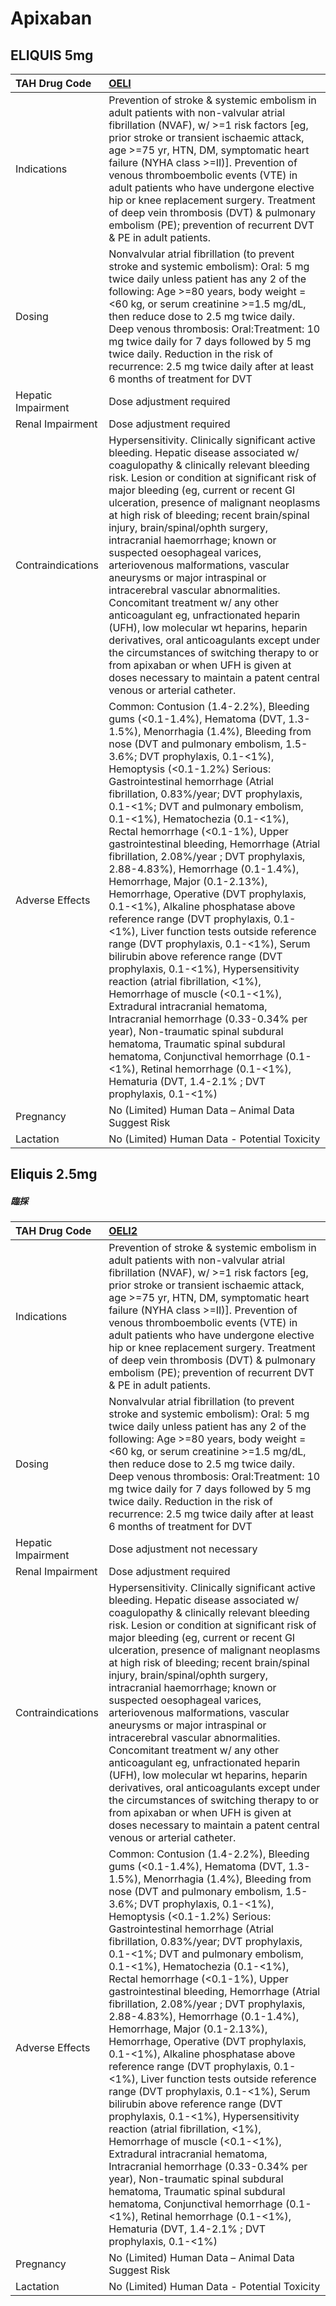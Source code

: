 # Apixaban

## ELIQUIS 5mg

| TAH Drug Code      | [OELI](https://www.tahsda.org.tw/drugs/hissearch.php?drug_code=OELI)                                                                                                                                                                                                                                                                                                                                                                                                                                                                                                                                                                                                                                                                                                                                                                                                                                                                                                                                                                                                                                                                                                                                                            |
|:-------------------|:--------------------------------------------------------------------------------------------------------------------------------------------------------------------------------------------------------------------------------------------------------------------------------------------------------------------------------------------------------------------------------------------------------------------------------------------------------------------------------------------------------------------------------------------------------------------------------------------------------------------------------------------------------------------------------------------------------------------------------------------------------------------------------------------------------------------------------------------------------------------------------------------------------------------------------------------------------------------------------------------------------------------------------------------------------------------------------------------------------------------------------------------------------------------------------------------------------------------------------|
| Indications        | Prevention of stroke & systemic embolism in adult patients with non-valvular atrial fibrillation (NVAF), w/ >=1 risk factors [eg, prior stroke or transient ischaemic attack, age >=75 yr, HTN, DM, symptomatic heart failure (NYHA class >=II)]. Prevention of venous thromboembolic events (VTE) in adult patients who have undergone elective hip or knee replacement surgery. Treatment of deep vein thrombosis (DVT) & pulmonary embolism (PE); prevention of recurrent DVT & PE in adult patients.                                                                                                                                                                                                                                                                                                                                                                                                                                                                                                                                                                                                                                                                                                                        |
| Dosing             | Nonvalvular atrial fibrillation (to prevent stroke and systemic embolism): Oral: 5 mg twice daily unless patient has any 2 of the following: Age >=80 years, body weight =<60 kg, or serum creatinine >=1.5 mg/dL, then reduce dose to 2.5 mg twice daily. Deep venous thrombosis: Oral:Treatment: 10 mg twice daily for 7 days followed by 5 mg twice daily. Reduction in the risk of recurrence: 2.5 mg twice daily after at least 6 months of treatment for DVT                                                                                                                                                                                                                                                                                                                                                                                                                                                                                                                                                                                                                                                                                                                                                              |
| Hepatic Impairment | Dose adjustment required                                                                                                                                                                                                                                                                                                                                                                                                                                                                                                                                                                                                                                                                                                                                                                                                                                                                                                                                                                                                                                                                                                                                                                                                        |
| Renal Impairment   | Dose adjustment required                                                                                                                                                                                                                                                                                                                                                                                                                                                                                                                                                                                                                                                                                                                                                                                                                                                                                                                                                                                                                                                                                                                                                                                                        |
| Contraindications  | Hypersensitivity. Clinically significant active bleeding. Hepatic disease associated w/ coagulopathy & clinically relevant bleeding risk. Lesion or condition at significant risk of major bleeding (eg, current or recent GI ulceration, presence of malignant neoplasms at high risk of bleeding; recent brain/spinal injury, brain/spinal/ophth surgery, intracranial haemorrhage; known or suspected oesophageal varices, arteriovenous malformations, vascular aneurysms or major intraspinal or intracerebral vascular abnormalities. Concomitant treatment w/ any other anticoagulant eg, unfractionated heparin (UFH), low molecular wt heparins, heparin derivatives, oral anticoagulants except under the circumstances of switching therapy to or from apixaban or when UFH is given at doses necessary to maintain a patent central venous or arterial catheter.                                                                                                                                                                                                                                                                                                                                                    |
| Adverse Effects    | Common: Contusion (1.4-2.2%), Bleeding gums (<0.1-1.4%), Hematoma (DVT, 1.3-1.5%), Menorrhagia (1.4%), Bleeding from nose (DVT and pulmonary embolism, 1.5-3.6%; DVT prophylaxis, 0.1-<1%), Hemoptysis (<0.1-1.2%) Serious: Gastrointestinal hemorrhage (Atrial fibrillation, 0.83%/year; DVT prophylaxis, 0.1-<1%; DVT and pulmonary embolism, 0.1-<1%), Hematochezia (0.1-<1%), Rectal hemorrhage (<0.1-1%), Upper gastrointestinal bleeding, Hemorrhage (Atrial fibrillation, 2.08%/year ; DVT prophylaxis, 2.88-4.83%), Hemorrhage (0.1-1.4%), Hemorrhage, Major (0.1-2.13%), Hemorrhage, Operative (DVT prophylaxis, 0.1-<1%), Alkaline phosphatase above reference range (DVT prophylaxis, 0.1-<1%), Liver function tests outside reference range (DVT prophylaxis, 0.1-<1%), Serum bilirubin above reference range (DVT prophylaxis, 0.1-<1%), Hypersensitivity reaction (atrial fibrillation, <1%), Hemorrhage of muscle (<0.1-<1%), Extradural intracranial hematoma, Intracranial hemorrhage (0.33-0.34% per year), Non-traumatic spinal subdural hematoma, Traumatic spinal subdural hematoma, Conjunctival hemorrhage (0.1-<1%), Retinal hemorrhage (0.1-<1%), Hematuria (DVT, 1.4-2.1% ; DVT prophylaxis, 0.1-<1%) |
| Pregnancy          | No (Limited) Human Data – Animal Data Suggest Risk                                                                                                                                                                                                                                                                                                                                                                                                                                                                                                                                                                                                                                                                                                                                                                                                                                                                                                                                                                                                                                                                                                                                                                              |
| Lactation          | No (Limited) Human Data - Potential Toxicity                                                                                                                                                                                                                                                                                                                                                                                                                                                                                                                                                                                                                                                                                                                                                                                                                                                                                                                                                                                                                                                                                                                                                                                    |

## Eliquis 2.5mg

##### 臨採

| TAH Drug Code      | [OELI2](https://www.tahsda.org.tw/drugs/hissearch.php?drug_code=OELI2)                                                                                                                                                                                                                                                                                                                                                                                                                                                                                                                                                                                                                                                                                                                                                                                                                                                                                                                                                                                                                                                                                                                                                          |
|:-------------------|:--------------------------------------------------------------------------------------------------------------------------------------------------------------------------------------------------------------------------------------------------------------------------------------------------------------------------------------------------------------------------------------------------------------------------------------------------------------------------------------------------------------------------------------------------------------------------------------------------------------------------------------------------------------------------------------------------------------------------------------------------------------------------------------------------------------------------------------------------------------------------------------------------------------------------------------------------------------------------------------------------------------------------------------------------------------------------------------------------------------------------------------------------------------------------------------------------------------------------------|
| Indications        | Prevention of stroke & systemic embolism in adult patients with non-valvular atrial fibrillation (NVAF), w/ >=1 risk factors [eg, prior stroke or transient ischaemic attack, age >=75 yr, HTN, DM, symptomatic heart failure (NYHA class >=II)]. Prevention of venous thromboembolic events (VTE) in adult patients who have undergone elective hip or knee replacement surgery. Treatment of deep vein thrombosis (DVT) & pulmonary embolism (PE); prevention of recurrent DVT & PE in adult patients.                                                                                                                                                                                                                                                                                                                                                                                                                                                                                                                                                                                                                                                                                                                        |
| Dosing             | Nonvalvular atrial fibrillation (to prevent stroke and systemic embolism): Oral: 5 mg twice daily unless patient has any 2 of the following: Age >=80 years, body weight =<60 kg, or serum creatinine >=1.5 mg/dL, then reduce dose to 2.5 mg twice daily. Deep venous thrombosis: Oral:Treatment: 10 mg twice daily for 7 days followed by 5 mg twice daily. Reduction in the risk of recurrence: 2.5 mg twice daily after at least 6 months of treatment for DVT                                                                                                                                                                                                                                                                                                                                                                                                                                                                                                                                                                                                                                                                                                                                                              |
| Hepatic Impairment | Dose adjustment not necessary                                                                                                                                                                                                                                                                                                                                                                                                                                                                                                                                                                                                                                                                                                                                                                                                                                                                                                                                                                                                                                                                                                                                                                                                   |
| Renal Impairment   | Dose adjustment required                                                                                                                                                                                                                                                                                                                                                                                                                                                                                                                                                                                                                                                                                                                                                                                                                                                                                                                                                                                                                                                                                                                                                                                                        |
| Contraindications  | Hypersensitivity. Clinically significant active bleeding. Hepatic disease associated w/ coagulopathy & clinically relevant bleeding risk. Lesion or condition at significant risk of major bleeding (eg, current or recent GI ulceration, presence of malignant neoplasms at high risk of bleeding; recent brain/spinal injury, brain/spinal/ophth surgery, intracranial haemorrhage; known or suspected oesophageal varices, arteriovenous malformations, vascular aneurysms or major intraspinal or intracerebral vascular abnormalities. Concomitant treatment w/ any other anticoagulant eg, unfractionated heparin (UFH), low molecular wt heparins, heparin derivatives, oral anticoagulants except under the circumstances of switching therapy to or from apixaban or when UFH is given at doses necessary to maintain a patent central venous or arterial catheter.                                                                                                                                                                                                                                                                                                                                                    |
| Adverse Effects    | Common: Contusion (1.4-2.2%), Bleeding gums (<0.1-1.4%), Hematoma (DVT, 1.3-1.5%), Menorrhagia (1.4%), Bleeding from nose (DVT and pulmonary embolism, 1.5-3.6%; DVT prophylaxis, 0.1-<1%), Hemoptysis (<0.1-1.2%) Serious: Gastrointestinal hemorrhage (Atrial fibrillation, 0.83%/year; DVT prophylaxis, 0.1-<1%; DVT and pulmonary embolism, 0.1-<1%), Hematochezia (0.1-<1%), Rectal hemorrhage (<0.1-1%), Upper gastrointestinal bleeding, Hemorrhage (Atrial fibrillation, 2.08%/year ; DVT prophylaxis, 2.88-4.83%), Hemorrhage (0.1-1.4%), Hemorrhage, Major (0.1-2.13%), Hemorrhage, Operative (DVT prophylaxis, 0.1-<1%), Alkaline phosphatase above reference range (DVT prophylaxis, 0.1-<1%), Liver function tests outside reference range (DVT prophylaxis, 0.1-<1%), Serum bilirubin above reference range (DVT prophylaxis, 0.1-<1%), Hypersensitivity reaction (atrial fibrillation, <1%), Hemorrhage of muscle (<0.1-<1%), Extradural intracranial hematoma, Intracranial hemorrhage (0.33-0.34% per year), Non-traumatic spinal subdural hematoma, Traumatic spinal subdural hematoma, Conjunctival hemorrhage (0.1-<1%), Retinal hemorrhage (0.1-<1%), Hematuria (DVT, 1.4-2.1% ; DVT prophylaxis, 0.1-<1%) |
| Pregnancy          | No (Limited) Human Data – Animal Data Suggest Risk                                                                                                                                                                                                                                                                                                                                                                                                                                                                                                                                                                                                                                                                                                                                                                                                                                                                                                                                                                                                                                                                                                                                                                              |
| Lactation          | No (Limited) Human Data - Potential Toxicity                                                                                                                                                                                                                                                                                                                                                                                                                                                                                                                                                                                                                                                                                                                                                                                                                                                                                                                                                                                                                                                                                                                                                                                    |

